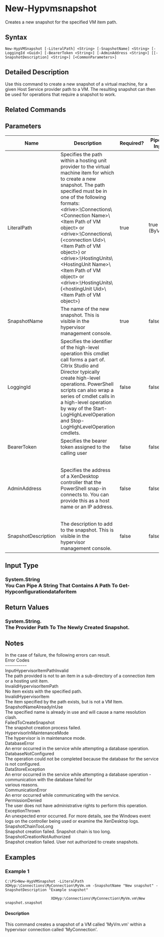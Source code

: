 ﻿
# New-Hypvmsnapshot
Creates a new snapshot for the specified VM item path.
## Syntax
```
New-HypVMSnapshot [-LiteralPath] <String> [-SnapshotName] <String> [-LoggingId <Guid>] [-BearerToken <String>] [-AdminAddress <String>] [[-SnapshotDescription] <String>] [<CommonParameters>]
```
## Detailed Description
Use this command to create a new snapshot of a virtual machine, for a given Host Service provider path to a VM. The resulting snapshot can then be used for operations that require a snapshot to work.


## Related Commands

## Parameters
| Name   | Description | Required? | Pipeline Input | Default Value |
| --- | --- | --- | --- | --- |
| LiteralPath | Specifies the path within a hosting unit provider to the virtual machine item for which to create a new snapshot. The path specified must be in one of the following formats: &lt;drive&gt;:\\Connections\\&lt;Connection Name&gt;\\&lt;Item Path of VM object&gt; or  &lt;drive&gt;:\\Connections\\{&lt;connection Uid&gt;\\&lt;Item Path of VM object&gt;} or &lt;drive&gt;:\\HostingUnits\\&lt;HostingUnit Name&gt;\\&lt;Item Path of VM object&gt; or  &lt;drive&gt;:\\HostingUnits\\{&lt;hostingUnit Uid&gt;\\&lt;Item Path of VM object&gt;} | true | true (ByValue) |  |
| SnapshotName | The name of the new snapshot. This is visible in the hypervisor management console. | true | false |  |
| LoggingId | Specifies the identifier of the high-level operation this cmdlet call forms a part of. Citrix Studio and Director typically create high-level operations. PowerShell scripts can also wrap a series of cmdlet calls in a high-level operation by way of the Start-LogHighLevelOperation and Stop-LogHighLevelOperation cmdlets. | false | false |  |
| BearerToken | Specifies the bearer token assigned to the calling user | false | false |  |
| AdminAddress | Specifies the address of a XenDesktop controller that the PowerShell snap-in connects to.  You can provide this as a host name or an IP address. | false | false | LocalHost. Once a value is provided by any cmdlet, this value becomes the default. |
| SnapshotDescription | The description to add to the snapshot. This is visible in the hypervisor management console. | false | false |  |

## Input Type

### System.String<br>    You Can Pipe A String That Contains A Path To Get-Hypconfigurationdataforitem

## Return Values

### System.String.<br>        The Provider Path To The Newly Created Snapshot.

## Notes
In the case of failure, the following errors can result.<br>    Error Codes<br>    -----------<br>    InputHypervisorItemPathInvalid<br>    The path provided is not to an item in a sub-directory of a connection item or a hosting unit item.<br>    InvalidHypervisorItemPath<br>    No item exists with the specified path.<br>    InvalidHypervisorItem<br>    The item specified by the path exists, but is not a VM Item.<br>    SnapshotNameAlreadyInUse<br>    The specified name is already in use and will cause a name resolution clash.<br>    FailedToCreateSnapshot<br>    The snapshot creation process failed.<br>    HypervisorInMaintenanceMode<br>    The hypervisor is in maintenance mode.<br>    DatabaseError<br>    An error occurred in the service while attempting a database operation.<br>    DatabaseNotConfigured<br>    The operation could not be completed because the database for the service is not configured.<br>    DataStoreException<br>    An error occurred in the service while attempting a database operation - communication with the database failed for<br>    various reasons.<br>    CommunicationError<br>    An error occurred while communicating with the service.<br>    PermissionDenied<br>    The user does not have administrative rights to perform this operation.<br>    ExceptionThrown<br>    An unexpected error occurred.  For more details, see the Windows event logs on the controller being used or examine the XenDesktop logs.<br>    SnapshotChainTooLong<br>    Snapshot creation failed. Snapshot chain is too long.<br>    SnapshotCreationNotAuthorized<br>    Snapshot creation failed. User not authorized to create snapshots.
## Examples

### Example 1
```
C:\PS>New-HypVMSnapshot -LiteralPath XDHyp:\Connections\MyConnection\MyVm.vm -SnapshotName "New snapshot" -SnapshotDescription "Example snapshot"

                     XDHyp:\Connections\MyConnection\MyVm.vm\New snapshot.snapshot
```
#### Description
This command creates a snapshot of a VM called 'MyVm.vm' within a hypervisor connection called 'MyConnection'.
